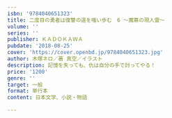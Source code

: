 ```yaml
---
isbn: '9784040651323'
title: 二度目の勇者は復讐の道を嗤い歩む　6 ～魔慕の現人霊～
volume: ''
series: ''
publisher: ＫＡＤＯＫＡＷＡ
pubdate: '2018-08-25'
cover: 'https://cover.openbd.jp/9784040651323.jpg'
author: 木塚ネロ／著 真空／イラスト
description: 記憶を失っても、仇は自分の手で討ってやる！
price: '1200'
genre: ''
target: 一般
format: 単行本
content: 日本文学、小説・物語

---
```

